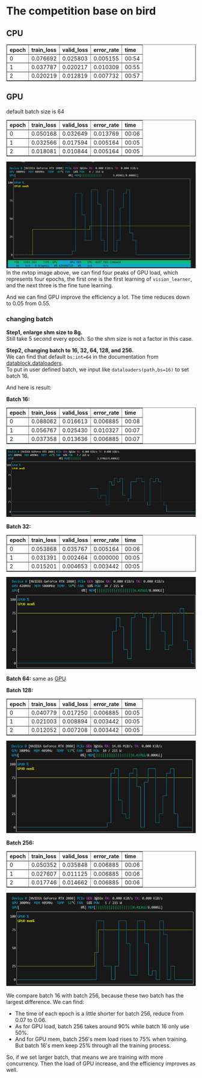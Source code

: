 # The competition base on bird 

## CPU

<table border="1" class="dataframe">
  <thead>
    <tr style="text-align: left;">
      <th>epoch</th>
      <th>train_loss</th>
      <th>valid_loss</th>
      <th>error_rate</th>
      <th>time</th>
    </tr>
  </thead>
  <tbody>
    <tr>
      <td>0</td>
      <td>0.076692</td>
      <td>0.025803</td>
      <td>0.005155</td>
      <td>00:54</td>
    </tr>
    <tr>
      <td>1</td>
      <td>0.037787</td>
      <td>0.020217</td>
      <td>0.010309</td>
      <td>00:55</td>
    </tr>
    <tr>
      <td>2</td>
      <td>0.020219</td>
      <td>0.012819</td>
      <td>0.007732</td>
      <td>00:57</td>
    </tr>
  </tbody>
</table>

## GPU

default batch size is 64

<table border="1" class="dataframe">
  <thead>
    <tr style="text-align: left;">
      <th>epoch</th>
      <th>train_loss</th>
      <th>valid_loss</th>
      <th>error_rate</th>
      <th>time</th>
    </tr>
  </thead>
  <tbody>
    <tr>
      <td>0</td>
      <td>0.050168</td>
      <td>0.032649</td>
      <td>0.013769</td>
      <td>00:06</td>
    </tr>
    <tr>
      <td>1</td>
      <td>0.032566</td>
      <td>0.017594</td>
      <td>0.005164</td>
      <td>00:05</td>
    </tr>
    <tr>
      <td>2</td>
      <td>0.018081</td>
      <td>0.010844</td>
      <td>0.005164</td>
      <td>00:05</td>
    </tr>
  </tbody>
</table>


![nvtop](/images/2024-04-14-GPUvsCPU/image.png)
In the nvtop image above, we can find four peaks of GPU load, which represents four epochs, the first one is the first learning of `vision_learner`, and the next three is the fine tune learning. 

And we can find GPU improve the efficiency a lot. The time reduces down to 0.05 from 0.55.

### changing batch 

**Step1, enlarge shm size to 8g.**\
Still take 5 second every epoch. So the shm size is not a factor in this case.

**Step2, changing batch to 16, 32, 64, 128, and 256.**\
We can find that default `bs:int=64` in the documentation from [datablock.dataloaders](https://docs.fast.ai/data.block.html#datablock.dataloaders).\
To put in user defined batch, we input like `dataloaders(path,bs=16)` to set batch 16.

And here is result:

**Batch 16:**
<table border="1" class="dataframe">
  <thead>
    <tr style="text-align: left;">
      <th>epoch</th>
      <th>train_loss</th>
      <th>valid_loss</th>
      <th>error_rate</th>
      <th>time</th>
    </tr>
  </thead>
  <tbody>
    <tr>
      <td>0</td>
      <td>0.088062</td>
      <td>0.016613</td>
      <td>0.006885</td>
      <td>00:08</td>
    </tr>
    <tr>
      <td>1</td>
      <td>0.056767</td>
      <td>0.025430</td>
      <td>0.010327</td>
      <td>00:07</td>
    </tr>
    <tr>
      <td>2</td>
      <td>0.037358</td>
      <td>0.013636</td>
      <td>0.006885</td>
      <td>00:07</td>
    </tr>
  </tbody>
</table>

![nvtop](/images/2024-04-14-GPUvsCPU/image16.png)

**Batch 32:**
<table border="1" class="dataframe">
  <thead>
    <tr style="text-align: left;">
      <th>epoch</th>
      <th>train_loss</th>
      <th>valid_loss</th>
      <th>error_rate</th>
      <th>time</th>
    </tr>
  </thead>
  <tbody>
    <tr>
      <td>0</td>
      <td>0.053868</td>
      <td>0.035767</td>
      <td>0.005164</td>
      <td>00:06</td>
    </tr>
    <tr>
      <td>1</td>
      <td>0.031391</td>
      <td>0.002464</td>
      <td>0.000000</td>
      <td>00:05</td>
    </tr>
    <tr>
      <td>2</td>
      <td>0.015201</td>
      <td>0.004653</td>
      <td>0.003442</td>
      <td>00:05</td>
    </tr>
  </tbody>
</table>

![nvtop](/images/2024-04-14-GPUvsCPU/image32.png)

**Batch 64:**
same as [GPU](#gpu)


**Batch 128:**
<table border="1" class="dataframe">
  <thead>
    <tr style="text-align: left;">
      <th>epoch</th>
      <th>train_loss</th>
      <th>valid_loss</th>
      <th>error_rate</th>
      <th>time</th>
    </tr>
  </thead>
  <tbody>
    <tr>
      <td>0</td>
      <td>0.040779</td>
      <td>0.017250</td>
      <td>0.006885</td>
      <td>00:05</td>
    </tr>
    <tr>
      <td>1</td>
      <td>0.021003</td>
      <td>0.008894</td>
      <td>0.003442</td>
      <td>00:05</td>
    </tr>
    <tr>
      <td>2</td>
      <td>0.012052</td>
      <td>0.007208</td>
      <td>0.003442</td>
      <td>00:05</td>
    </tr>
  </tbody>
</table>

![nvtop](/images/2024-04-14-GPUvsCPU/image128.png)


**Batch 256:**
<table border="1" class="dataframe">
  <thead>
    <tr style="text-align: left;">
      <th>epoch</th>
      <th>train_loss</th>
      <th>valid_loss</th>
      <th>error_rate</th>
      <th>time</th>
    </tr>
  </thead>
  <tbody>
    <tr>
      <td>0</td>
      <td>0.050352</td>
      <td>0.035848</td>
      <td>0.006885</td>
      <td>00:06</td>
    </tr>
    <tr>
      <td>1</td>
      <td>0.027607</td>
      <td>0.011125</td>
      <td>0.006885</td>
      <td>00:06</td>
    </tr>
    <tr>
      <td>2</td>
      <td>0.017746</td>
      <td>0.014662</td>
      <td>0.006885</td>
      <td>00:06</td>
    </tr>
  </tbody>
</table>

![nvtop](/images/2024-04-14-GPUvsCPU/image256.png)


We compare batch 16 with batch 256, because these two batch has the largest difference. We can find:

- The time of each epoch is a little shorter for batch 256, reduce from 0.07 to 0.06.
- As for GPU load, batch 256 takes around 90% while batch 16 only use 50%. 
- And for GPU mem, batch 256's mem load rises to 75% when training. But batch 16's mem keep 25% through all the training process.

So, if we set larger batch, that means we are training with more concurrency. Then the load of GPU increase, and the efficiency improves as well.
